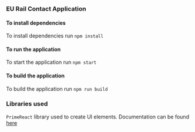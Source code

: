 ### EU Rail Contact Application

#### To install dependencies
To install dependencies run `npm install`

#### To run the application 
To start the application run `npm start`

#### To build the application
To build the application run `npm run build`


### Libraries used
`PrimeReact` library used to create UI elements. Documentation can be found [here](https://www.primefaces.org/primereact/#/)